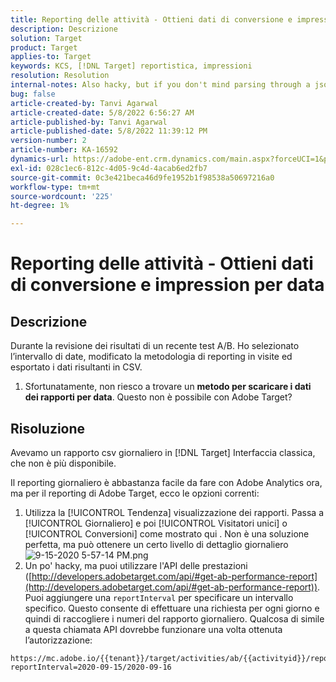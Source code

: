 ```yaml
---
title: Reporting delle attività - Ottieni dati di conversione e impression per data
description: Descrizione
solution: Target
product: Target
applies-to: Target
keywords: KCS, [!DNL Target] reportistica, impressioni
resolution: Resolution
internal-notes: Also hacky, but if you don't mind parsing through a json file for the data, the UI makes a request to get that daily data when you load the trend report above you could grab. If you monitor the network calls it should be one with the file name of performance.at.json.
bug: false
article-created-by: Tanvi Agarwal
article-created-date: 5/8/2022 6:56:27 AM
article-published-by: Tanvi Agarwal
article-published-date: 5/8/2022 11:39:12 PM
version-number: 2
article-number: KA-16592
dynamics-url: https://adobe-ent.crm.dynamics.com/main.aspx?forceUCI=1&pagetype=entityrecord&etn=knowledgearticle&id=8a5720f9-9bce-ec11-a7b5-0022480a8d10
exl-id: 028c1ec6-812c-4d05-9c4d-4acab6ed2fb7
source-git-commit: 0c3e421beca46d9fe1952b1f98538a50697216a0
workflow-type: tm+mt
source-wordcount: '225'
ht-degree: 1%

---
```


# Reporting delle attività - Ottieni dati di conversione e impression per data

## Descrizione


Durante la revisione dei risultati di un recente test A/B. Ho selezionato l’intervallo di date, modificato la metodologia di reporting in visite ed esportato i dati risultanti in CSV.

1. Sfortunatamente, non riesco a trovare un <b>metodo per scaricare i dati dei rapporti per data</b>. Questo non è possibile con Adobe Target?





## Risoluzione


Avevamo un rapporto csv giornaliero in [!DNL Target] Interfaccia classica, che non è più disponibile.



Il reporting giornaliero è abbastanza facile da fare con Adobe Analytics ora, ma per il reporting di Adobe Target, ecco le opzioni correnti:

1. Utilizza la [!UICONTROL Tendenza] visualizzazione dei rapporti. Passa a [!UICONTROL Giornaliero] e poi [!UICONTROL Visitatori unici] o [!UICONTROL Conversioni] come mostrato qui . Non è una soluzione perfetta, ma può ottenere un certo livello di dettaglio giornaliero ![9-15-2020 5-57-14 PM.png](https://experienceleaguecommunities.adobe.com/t5/image/serverpage/image-id/26856iB79D1F7E2EB217FD/image-size/medium?v=1.0&amp;amp;px=400)
2. Un po&#39; hacky, ma puoi utilizzare l&#39;API delle prestazioni ([http://developers.adobetarget.com/api/#get-ab-performance-report](http://developers.adobetarget.com/api/#get-ab-performance-report)). Puoi aggiungere una `reportInterval` per specificare un intervallo specifico. Questo consente di effettuare una richiesta per ogni giorno e quindi di raccogliere i numeri del rapporto giornaliero. Qualcosa di simile a questa chiamata API dovrebbe funzionare una volta ottenuta l’autorizzazione:



```
https://mc.adobe.io/{{tenant}}/target/activities/ab/{{activityid}}/report/performance?reportInterval=2020-09-15/2020-09-16
```
